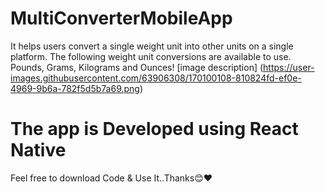 # MultiConverterMobileApp

It helps users convert a single weight unit into other units on a single platform.
The following weight unit conversions are available to use.
Pounds,
Grams,
Kilograms and
Ounces! [image description] (https://user-images.githubusercontent.com/63906308/170100108-810824fd-ef0e-4969-9b6a-782f5d5b7a69.png)

# The app is Developed using React Native 

Feel free to download Code & Use It..Thanks😊❤
